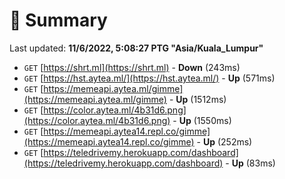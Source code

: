 # 📖 Summary
Last updated: **11/6/2022, 5:08:27 PTG "Asia/Kuala_Lumpur"**

- `GET` [https://shrt.ml](https://shrt.ml) - **Down** (243ms)
- `GET` [https://hst.aytea.ml/](https://hst.aytea.ml/) - **Up** (571ms)
- `GET` [https://memeapi.aytea.ml/gimme](https://memeapi.aytea.ml/gimme) - **Up** (1512ms)
- `GET` [https://color.aytea.ml/4b31d6.png](https://color.aytea.ml/4b31d6.png) - **Up** (1550ms)
- `GET` [https://memeapi.aytea14.repl.co/gimme](https://memeapi.aytea14.repl.co/gimme) - **Up** (252ms)
- `GET` [https://teledrivemy.herokuapp.com/dashboard](https://teledrivemy.herokuapp.com/dashboard) - **Up** (83ms)
